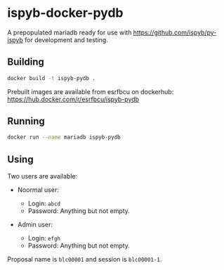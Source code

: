 # ispyb-docker-pydb

A prepopulated mariadb ready for use with https://github.com/ispyb/py-ispyb for development and testing.

## Building

```bash
docker build -t ispyb-pydb .
```

Prebuilt images are available from esrfbcu on dockerhub: https://hub.docker.com/r/esrfbcu/ispyb-pydb

## Running

```bash
docker run --name mariadb ispyb-pydb
```

## Using

Two users are available:

-   Noormal user:

    -   Login: `abcd`
    -   Password: Anything but not empty.

-   Admin user:
    -   Login: `efgh`
    -   Password: Anything but not empty.

Proposal name is `blc00001` and session is `blc00001-1`.

